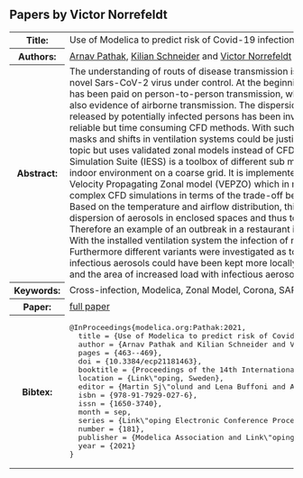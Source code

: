 ## Papers by Victor Norrefeldt
<table><tr><th>Title:</th>
<td>Use of Modelica to predict risk of Covid-19 infection in indoor environments</td>
</tr>
<tr><th>Authors:</th>
<td>
<a href="/proceedings/authors/ArnavPathak">Arnav Pathak</a>, <a href="/proceedings/authors/KilianSchneider">Kilian Schneider</a> and <a href="/proceedings/authors/VictorNorrefeldt">Victor Norrefeldt</a></td>
</tr>
<tr><th>Abstract:</th>
<td>The understanding of routs of disease transmission is crucial for getting the outbreak of the novel Sars-CoV-2 virus under control. At the beginning of the year 2020 much attention has been paid on person-to-person transmission, whereas now there is more debate and also evidence of airborne transmission. The dispersion process of respiratory droplets released by potentially infected persons has been investigated in many studies using highly reliable but time consuming CFD methods. With such simulations social distancing, wearing masks and shifts in ventilation systems could be justified. This work focuses on the same topic but uses validated zonal models instead of CFD simulations. The Indoor Environment Simulation Suite (IESS) is a toolbox of different sub models for the fast simulation of the indoor environment on a coarse grid. It is implemented in Modelica and at its heart is the Velocity Propagating Zonal model (VEPZO) which in many cases is a superior alternative to complex CFD simulations in terms of the trade-off between effort and detail of the result. Based on the temperature and airflow distribution, this model can be used to predict the dispersion of aerosols in enclosed spaces and thus to infer the risk of Covid-19 infection. Therefore an example of an outbreak in a restaurant in Guangzhou is being investigated. With the installed ventilation system the infection of nine people could be reconstructed. Furthermore different variants were investigated as to how the dispersion area of the infectious aerosols could have been kept more locally concentrated. The local age of the air and the area of increased load with infectious aerosols were evaluated.</td></tr>
<tr><th>Keywords:</th>
<td>Cross-infection, Modelica, Zonal Model, Corona, SARS-CoV-2, Covid-19</td></tr>
<tr><th>Paper:</th>
<td><a href="https://doi.org/10.3384/ecp21181463">full paper</a></td>
</tr>
<tr><th>Bibtex:</th>
<td><pre>
@InProceedings{modelica.org:Pathak:2021,
  title = {Use of Modelica to predict risk of Covid-19 infection in indoor environments},
  author = {Arnav Pathak and Kilian Schneider and Victor Norrefeldt},
  pages = {463--469},
  doi = {10.3384/ecp21181463},
  booktitle = {Proceedings of the 14th International Modelica Conference},
  location = {Link\&quot;oping, Sweden},
  editor = {Martin Sj\&quot;olund and Lena Buffoni and Adrian Pop and Lennart Ochel},
  isbn = {978-91-7929-027-6},
  issn = {1650-3740},
  month = sep,
  series = {Link\&quot;oping Electronic Conference Proceedings},
  number = {181},
  publisher = {Modelica Association and Link\&quot;oping University Electronic Press},
  year = {2021}
}
</pre></td></tr>
</table><br>
